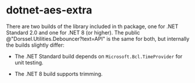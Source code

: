 <!--
SPDX-FileCopyrightText: 2023 Frans van Dorsselaer

SPDX-License-Identifier: MIT
-->

# dotnet-aes-extra

There are two builds of the library included in th package, one for .NET Standard 2.0 and one for .NET 8 (or higher).
The public @"Dorssel.Utilities.Debouncer?text=API" is the same for both, but internally the builds slightly differ:

- The .NET Standard build depends on `Microsoft.Bcl.TimeProvider` for unit testing.

- The .NET 8 build supports trimming.
